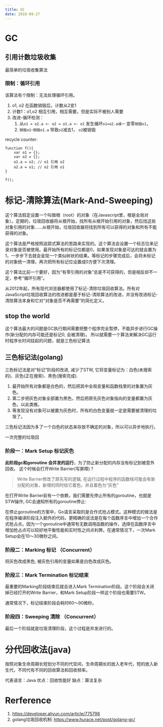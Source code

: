 ```yaml
---
title: GC
date: 2018-09-27
---
```

# GC
## 引用计数垃圾收集
最简单的垃圾收集算法
### 限制：循环引用
该算法有个限制：无法处理循环引用。
1. o1, o2 在函数销毁后，计数从2变1
2. 计数1：o1,o2 相互引用，相互需要。但是实际不被别人需要
3. 改进-循环检测：
    1. 从`o1 = o2.a <- o2 = o1.a <- o1` 发生循环`o1=o2.a减一` 变零`销毁o1`，
    2. `销毁o1`-`销毁o1.a` 导致`o2`减去1， `o2`被销毁

recycle counter:

    function f(){
        var o1 = {};
        var o2 = {};
        o1.a = o2; // o1 引用 o2
        o2.a = o1; // o2 引用 o1
    }

    f();

# 标记-清除算法(Mark-And-Sweeping)
这个算法假定设置一个叫做根（root）的对象（在Javascript里，根是全局对象）。定期的，垃圾回收器将从根开始，找所有从根开始引用的对象，然后找这些对象引用的对象……从根开始，垃圾回收器将找到所有可以获得的对象和所有不能获得的对象。

这个算法是严格按照追踪式算法的思路来实现的。这个算法会设置一个标志位来记录对象是否被使用。最开始所有的标记位都是0，如果发现对象是可达的就会置为1，一步步下去就会呈现一个类似树状的结果。等标记的步骤完成后，会将未标记的对象统一清理，再次把所有标记位设置成0方便下次清理。

这个算法比前一个要好，因为“有零引用的对象”总是不可获得的，但是相反却不一定，参考“循环引用”。

从2012年起，所有现代浏览器都使用了标记-清除垃圾回收算法。所有对JavaScript垃圾回收算法的改进都是基于标记-清除算法的改进，并没有改进标记-清除算法本身和它对“对象是否不再需要”的简化定义。
## stop the world
这个算法最大的问题是GC执行期间需要把整个程序完全暂停，不能异步进行GC操作(新分配的内存可能还是标记0, 会被清理)。
所以就需要一个算法来解决GC运行时程序长时间挂起的问题，就是三色标记算法

## 三色标记法(golang)
三色标记法是对“标记”阶段的改进, 减少了STW, 它将变量标记为：白色(未搜索的)、灰色(正在搜索)、黑色(搜索完成).
1. 最开始所有对象都是白色的，然后把其中全局变量和函数栈里的对象置为灰色。
2. 第二步把灰色对象全部置为黑色，然后把原先灰色对象指向的变量都置为灰色，以此类推。
3. 等发现没有对象可以被置为灰色时，所有的白色变量就一定是需要被清理的垃圾了。

三色标记法因为多了一个白色的状态来存放不确定的对象，所以可以异步地执行。

一次完整的垃圾回 
### 阶段一：Mark Setup 标记灰色
**此阶段gc和goroutine 会并发的运行**，为了防止新分配的内存没有标记到被意外回收。 这个时候会打开Write Barrier(写屏障)？
> Write Barrier修改了原先写的逻辑, 在运行过程中程序的函数栈可能会有新分配的对象，新增的同时给它着色，并且着色为“灰色”

在打开Write Barrier前有一个依赖，我们需要先停止所有的goroutine，也就是STW操作, GC会通知所有的goroutine停止:

在停止goroutine的方案中，Go语言采取的是合作式抢占模式。这种模式的做法是在程序编译阶段注入额外的代码，更精确的说法是在每个函数序言中增加一个合作式抢占点。因为一个goroutine中通常有无数调用函数的操作，选择在函数序言中增加抢占点可以较好地平衡性能和实时性之间点利弊。在通常情况下，一次Mark Setup会在10～30微秒之间。

### 阶段二：Marking 标记 （Concurrent）
将灰色改成黑色, 被灰色引用的变量如果是白色改成灰色。

### 阶段三：Mark Termination 标记结束
最重要的Marking阶段结束后就会进入Mark Termination阶段。这个阶段会关闭掉已经打开的Write Barrier，和Mark Setup阶段一样这个阶段也需要STW。

通常情况下，标记结束阶段会耗时60～90微秒。

### 阶段四：Sweeping 清除 （Concurrent）
最后一个阶段就是垃圾清理阶段，这个过程是并发进行的。

# 分代回收法(java)
按照对象生命周期长短划分不同的代空间，生命周期长的放入老年代，短的放入新生代，不同代有不同的回收算法和回收频率。

代表语言：Java
优点：回收性能好
缺点：算法复杂

# Rerference
1. https://developer.aliyun.com/article/775798
1. golang垃圾回收机制: https://www.hurace.net/post/golang-gc/
